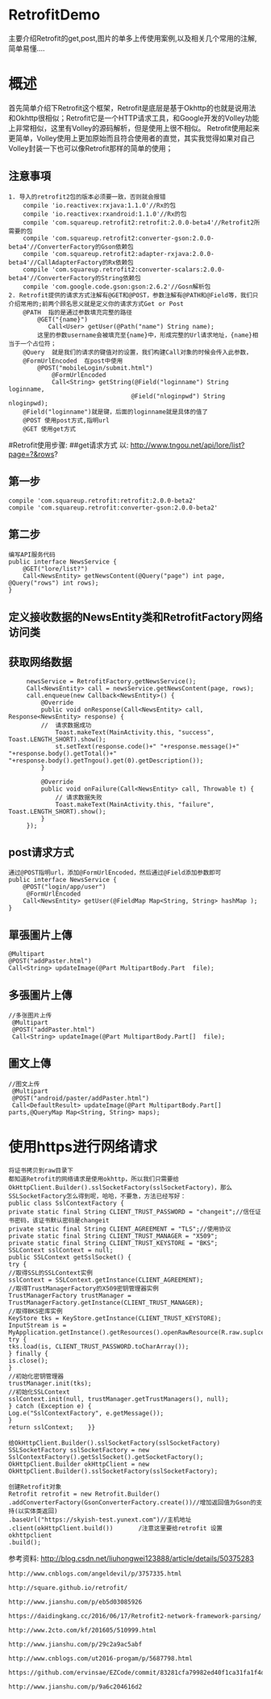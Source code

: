 # RetrofitDemo
主要介绍Retrofit的get,post,图片的单多上传使用案例,以及相关几个常用的注解,简单易懂....

# 概述
 首先简单介绍下Retrofit这个框架，Retrofit是底层是基于Okhttp的也就是说用法和Okhttp很相似；Retrofit它是一个HTTP请求工具，和Google开发的Volley功能上非常相似，这里有Volley的源码解析，但是使用上很不相似。
 Retrofit使用起来更简单，Volley使用上更加原始而且符合使用者的直觉，其实我觉得如果对自己Volley封装一下也可以像Retrofit那样的简单的使用；

 ## 注意事項
    1. 导入的retrofit2包的版本必须要一致，否则就会报错
        compile 'io.reactivex:rxjava:1.1.0'//Rx的包
        compile 'io.reactivex:rxandroid:1.1.0'//Rx的包
        compile 'com.squareup.retrofit2:retrofit:2.0.0-beta4'//Retrofit2所需要的包
        compile 'com.squareup.retrofit2:converter-gson:2.0.0-beta4'//ConverterFactory的Gson依赖包
        compile 'com.squareup.retrofit2:adapter-rxjava:2.0.0-beta4'//CallAdapterFactory的Rx依赖包
        compile 'com.squareup.retrofit2:converter-scalars:2.0.0-beta4'//ConverterFactory的String依赖包
        compile 'com.google.code.gson:gson:2.6.2'//Gosn解析包
    2. Retrofit提供的请求方式注解有@GET和@POST，参数注解有@PATH和@Field等，我们只介绍常用的;前两个顾名思义就是定义你的请求方式Get or Post
        @PATH  指的是通过参数填充完整的路径
            @GET("{name}")
               Call<User> getUser(@Path("name") String name);
            这里的参数username会被填充至{name}中，形成完整的Url请求地址，{name}相当于一个占位符；
        @Query  就是我们的请求的键值对的设置，我们构建Call对象的时候会传入此参数，
        @FormUrlEncoded  在post中使用
            @POST("mobileLogin/submit.html")
                @FormUrlEncoded
                Call<String> getString(@Field("loginname") String loginname,
                                      @Field("nloginpwd") String nloginpwd);
        @Field("loginname")就是键，后面的loginname就是具体的值了
        @POST 使用post方式,指明url
        @GET 使用get方式

#Retrofit使用步骤:
##get请求方式
以: http://www.tngou.net/api/lore/list?page=?&rows?
## 第一步
    compile 'com.squareup.retrofit:retrofit:2.0.0-beta2'
    compile 'com.squareup.retrofit:converter-gson:2.0.0-beta2'

## 第二步
    编写API服务代码
    public interface NewsService {
        @GET("lore/list?")
        Call<NewsEntity> getNewsContent(@Query("page") int page, @Query("rows") int rows);
    }

## 定义接收数据的NewsEntity类和RetrofitFactory网络访问类

## 获取网络数据
         newsService = RetrofitFactory.getNewsService();
         Call<NewsEntity> call = newsService.getNewsContent(page, rows);
         call.enqueue(new Callback<NewsEntity>() {
             @Override
             public void onResponse(Call<NewsEntity> call, Response<NewsEntity> response) {
             //  请求数据成功
                 Toast.makeText(MainActivity.this, "success", Toast.LENGTH_SHORT).show();
                 st.setText(response.code()+" "+response.message()+" "+response.body().getTotal()+"  "+response.body().getTngou().get(0).getDescription());
             }

             @Override
             public void onFailure(Call<NewsEntity> call, Throwable t) {
                 // 请求数据失败
                 Toast.makeText(MainActivity.this, "failure", Toast.LENGTH_SHORT).show();
             }
         });

## post请求方式
    通过@POST指明url，添加@FormUrlEncoded，然后通过@Field添加参数即可
    public interface NewsService {
        @POST("login/app/user")
         @FormUrlEncoded
        Call<NewsEntity> getUser(@FieldMap Map<String, String> hashMap );
    }

## 單張圖片上傳
    @Multipart
    @POST("addPaster.html")
    Call<String> updateImage(@Part MultipartBody.Part  file);

## 多張圖片上傳
    //多张图片上传
     @Multipart
     @POST("addPaster.html")
     Call<String> updateImage(@Part MultipartBody.Part[]  file);

## 圖文上傳
    //图文上传
     @Multipart
     @POST("android/paster/addPaster.html")
     Call<DefaultResult> updateImage(@Part MultipartBody.Part[] parts,@QueryMap Map<String, String> maps);

#  使用https进行网络请求
    将证书拷贝到raw目录下
    都知道Retrofit的网络请求是使用okhttp，所以我们只需要给
    OkHttpClient.Builder().sslSocketFactory(sslSocketFactory)，那么SSLSocketFactory怎么得到呢，哈哈，不要急，方法已经写好：
    public class SslContextFactory {
    private static final String CLIENT_TRUST_PASSWORD = "changeit";//信任证书密码，该证书默认密码是changeit
    private static final String CLIENT_AGREEMENT = "TLS";//使用协议
    private static final String CLIENT_TRUST_MANAGER = "X509";
    private static final String CLIENT_TRUST_KEYSTORE = "BKS";
    SSLContext sslContext = null;
    public SSLContext getSslSocket() {
    try {
    //取得SSL的SSLContext实例
    sslContext = SSLContext.getInstance(CLIENT_AGREEMENT);
    //取得TrustManagerFactory的X509密钥管理器实例
    TrustManagerFactory trustManager = TrustManagerFactory.getInstance(CLIENT_TRUST_MANAGER);
    //取得BKS密库实例
    KeyStore tks = KeyStore.getInstance(CLIENT_TRUST_KEYSTORE);
    InputStream is = MyApplication.getInstance().getResources().openRawResource(R.raw.suplcerts);
    try {
    tks.load(is, CLIENT_TRUST_PASSWORD.toCharArray());
    } finally {
    is.close();
    }
    //初始化密钥管理器
    trustManager.init(tks);
    //初始化SSLContext
    sslContext.init(null, trustManager.getTrustManagers(), null);
    } catch (Exception e) {
    Log.e("SslContextFactory", e.getMessage());
    }
    return sslContext;    }}

    给OkHttpClient.Builder().sslSocketFactory(sslSocketFactory)
    SSLSocketFactory sslSocketFactory = new SslContextFactory().getSslSocket().getSocketFactory();
    OkHttpClient.Builder okHttpClient = new OkHttpClient.Builder().sslSocketFactory(sslSocketFactory);

    创建Retrofit对象
    Retrofit retrofit = new Retrofit.Builder()
    .addConverterFactory(GsonConverterFactory.create())//增加返回值为Gson的支持(以实体类返回)
    .baseUrl("https://skyish-test.yunext.com")//主机地址
    .client(okHttpClient.build())       /注意这里要给retrofit 设置okhttpclient
    .build();

参考资料:
    http://blog.csdn.net/liuhongwei123888/article/details/50375283
    
    http://www.cnblogs.com/angeldevil/p/3757335.html
    
    http://square.github.io/retrofit/
    
    http://www.jianshu.com/p/eb5d03085926
    
    https://daidingkang.cc/2016/06/17/Retrofit2-network-framework-parsing/
    
    http://www.2cto.com/kf/201605/510999.html
    
    http://www.jianshu.com/p/29c2a9ac5abf
    
    http://www.cnblogs.com/ut2016-progam/p/5687798.html
    
    https://github.com/ervinsae/EZCode/commit/83281cfa79982ed40f1ca31fa1f4dafb4d7a49cb
    
    http://www.jianshu.com/p/9a6c204616d2

